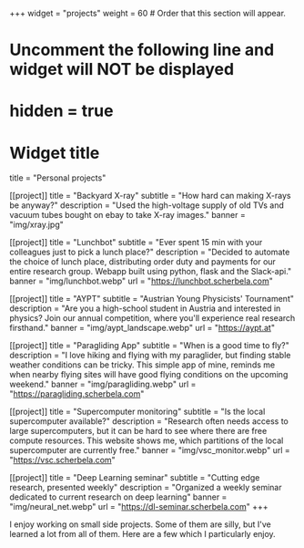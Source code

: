 +++
widget = "projects"
weight = 60  # Order that this section will appear.

# Uncomment the following line and widget will NOT be displayed
# hidden = true

# Widget title
title = "Personal projects"

[[project]]
title = "Backyard X-ray"
subtitle = "How hard can making X-rays be anyway?"
description = "Used the high-voltage supply of old TVs and vacuum tubes bought on ebay to take X-ray images."
banner = "img/xray.jpg"

[[project]]
title = "Lunchbot"
subtitle = "Ever spent 15 min with your colleagues just to pick a lunch place?"
description = "Decided to automate the choice of lunch place, distributing order duty and payments for our entire research group. Webapp built using python, flask and the Slack-api."
banner = "img/lunchbot.webp"
url = "https://lunchbot.scherbela.com"

[[project]]
title = "AYPT"
subtitle = "Austrian Young Physicists' Tournament"
description = "Are you a high-school student in Austria and interested in physics? Join our annual competition, where you'll experience real research firsthand."
banner = "img/aypt_landscape.webp"
url = "https://aypt.at"

[[project]]
title = "Paragliding App"
subtitle = "When is a good time to fly?"
description = "I love hiking and flying with my paraglider, but finding stable weather conditions can be tricky. This simple app of mine, reminds me when nearby flying sites will have good flying conditions on the upcoming weekend."
banner = "img/paragliding.webp"
url = "https://paragliding.scherbela.com"

[[project]]
title = "Supercomputer monitoring"
subtitle = "Is the local supercomputer available?"
description = "Research often needs access to large supercomputers, but it can be hard to see where there are free compute resources. This website shows me, which partitions of the local supercomputer are currently free."
banner = "img/vsc_monitor.webp"
url = "https://vsc.scherbela.com"

[[project]]
title = "Deep Learning seminar"
subtitle = "Cutting edge research, presented weekly"
description = "Organized a weekly seminar dedicated to current research on deep learning"
banner = "img/neural_net.webp"
url = "https://dl-seminar.scherbela.com"
+++

I enjoy working on small side projects. Some of them are silly, but I've learned a lot from all of them. Here are a few which I particularly enjoy.
